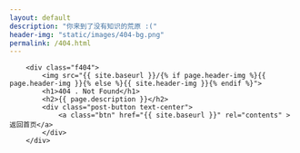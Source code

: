 ```yaml
---
layout: default
description: "你来到了没有知识的荒原 :("
header-img: "static/images/404-bg.png"
permalink: /404.html
---
```



<!-- Page Header -->
<!-- <header class="intro-header" style="background-image: url('{{ site.baseurl }}/{% if page.header-img %}{{ page.header-img }}{% else %}{{ site.header-img }}{% endif %}')">
	<div class="container">
		<div class="row">
			<div class="col-lg-8 col-lg-offset-2 col-md-10 col-md-offset-1">
				<div class="site-heading" id="tag-heading">
					<h1>404</h1>
					<span class="subheading">{{ page.description }}</span>
				</div>
			</div>
		</div>
	</div>
</header> -->

<link rel="stylesheet" id="_main-css" href="static/css/404/main.css" type="text/css" media="all">

<section class="container">

		<div class="f404">
			<img src="{{ site.baseurl }}/{% if page.header-img %}{{ page.header-img }}{% else %}{{ site.header-img }}{% endif %}">
			<h1>404 . Not Found</h1>
			<h2>{{ page.description }}</h2>
			<div class="post-button text-center">
				<a class="btn" href="{{ site.baseurl }}" rel="contents" >返回首页</a>
			</div>
		</div>
		
</section>
<script>
	document.body.classList.add('page-fullscreen');
	/* document.getElementsByTagName('h1')[0].remove();		
	$("div.container-lg")[0].setAttribute("id","container-lg");
	$("div#container-lg")[0].removeAttribute("class"); */
</script>
